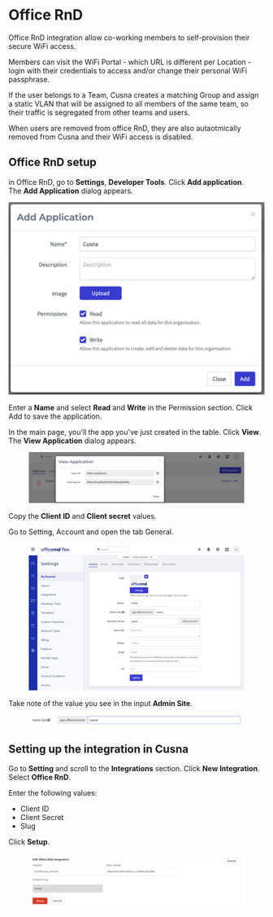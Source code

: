 # Office RnD

Office RnD integration allow co-working members to self-provision their secure WiFi access.

Members can visit the WiFi Portal - which URL is different per Location - login with their credentials to access and/or change their personal WiFi passphrase.

If the user belongs to a Team, Cusna creates a matching Group and assign a static VLAN that will be assigned to all members of the same team, so their traffic is segregated from other teams and users.

When users are removed from office RnD, they are also autaotmically removed from Cusna and their WiFi access is disabled.



## Office RnD setup

in Office RnD, go to **Settings**, **Developer Tools**. Click **Add application**. \
The **Add Application** dialog appears.

![](<../../.gitbook/assets/image (153).png>)

Enter a **Name** and select **Read** and **Write** in the Permission section. Click Add to save the application.

In the main page, you'll the app you've just created in the table. Click **View**. The **View Application** dialog appears.

<figure><img src="../../.gitbook/assets/image (110).png" alt=""><figcaption></figcaption></figure>

Copy the **Client ID** and **Client secret** values.



Go to Setting, Account and open the tab General.&#x20;

&#x20;

<figure><img src="../../.gitbook/assets/image (185).png" alt=""><figcaption></figcaption></figure>

Take note of the value you see in the input **Admin Site**.

<figure><img src="../../.gitbook/assets/image (128).png" alt=""><figcaption></figcaption></figure>



## Setting up the integration in Cusna

Go to **Setting** and scroll to the **Integrations** section. Click **New Integration**. Select **Office RnD**.

Enter the following values:

* Client ID
* Client Secret
* Slug

Click **Setup**.

<figure><img src="../../.gitbook/assets/image (237).png" alt=""><figcaption></figcaption></figure>
